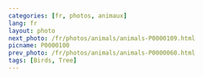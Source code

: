 ```yaml
---
categories: [fr, photos, animaux]
lang: fr
layout: photo
next_photo: /fr/photos/animals/animals-P0000109.html
picname: P0000100
prev_photo: /fr/photos/animals/animals-P0000060.html
tags: [Birds, Tree]
---
```

